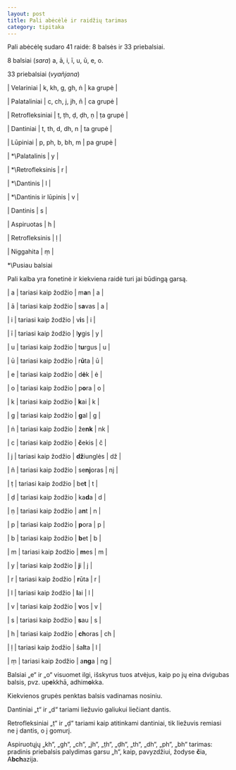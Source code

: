 ```yaml
---
layout: post
title: Pali abėcėlė ir raidžių tarimas
category: tipitaka
---
```


Pali abėcėlę sudaro 41 raidė: 8 balsės ir 33 priebalsiai.

8 balsiai (*sara*) a, ā, i, ī, u, ū, e, o.

33 priebalsiai (*vyañjana*)

| Velariniai | k, kh, g, gh, ṅ | ka grupė |

| Palataliniai | c, ch, j, jh, ñ | ca grupė |

| Retrofleksiniai | ṭ, ṭh, ḍ, ḍh, ṇ | ṭa grupė | 

| Dantiniai | t, th, d, dh, n | ta grupė |

| Lūpiniai | p, ph, b, bh, m | pa grupė |

| *\Palatalinis | y |

| *\Retrofleksinis | r |

| *\Dantinis | l |

| *\Dantinis ir lūpinis | v |

| Dantinis | s |

| Aspiruotas | h |

| Retrofleksinis | ḷ |

| Niggahita | ṃ |

*\Pusiau balsiai

Pali kalba yra fonetinė ir kiekviena raidė turi jai būdingą garsą.

| a | tariasi kaip žodžio | m**a**n | a |

| ā | tariasi kaip žodžio | s**a**vas | a |
<!--break-->

| i | tariasi kaip žodžio | v**i**s | i |

| ī | tariasi kaip žodžio | l**y**gis | y |

| u | tariasi kaip žodžio | t**u**rgus | u |

| ū | tariasi kaip žodžio | r**ū**ta | ū |

| e | tariasi kaip žodžio | d**ė**k | ė |

| o | tariasi kaip žodžio | p**o**ra | o |

| k | tariasi kaip žodžio | **k**ai | k |

| g | tariasi kaip žodžio | **g**al | g |

| ṅ | tariasi kaip žodžio | že**nk** | nk |

| c | tariasi kaip žodžio | **č**ekis | č |

| j | tariasi kaip žodžio | **dž**iunglės | dž |

| ñ | tariasi kaip žodžio | se**nj**oras | nj |

| ṭ | tariasi kaip žodžio | be**t** | t |

| ḍ | tariasi kaip žodžio | ka**d**a | d |

| ṇ | tariasi kaip žodžio | a**n**t | n |

| p | tariasi kaip žodžio | **p**ora | p |

| b | tariasi kaip žodžio | **b**et | b |

| m | tariasi kaip žodžio | **m**es | m |

| y | tariasi kaip žodžio | **j**i | j |

| r | tariasi kaip žodžio | **r**ūta | r |

| l | tariasi kaip žodžio | **l**ai | l |

| v | tariasi kaip žodžio | **v**os | v |

| s | tariasi kaip žodžio | **s**au | s |

| h | tariasi kaip žodžio | **ch**oras | ch |

| ḷ | tariasi kaip žodžio | ša**l**ta | l |

| ṃ | tariasi kaip žodžio | a**ng**a | ng |

Balsiai „e“ ir „o“ visuomet ilgi, išskyrus tuos atvėjus, kaip po jų eina dvigubas balsis, pvz. up**e**kkhā, adhim**o**kka.

Kiekvienos grupės penktas balsis vadinamas nosiniu.

Dantiniai „t“ ir „d“ tariami liežuvio galiukui liečiant dantis.

Retrofleksiniai „ṭ“ ir „ḍ“ tariami kaip atitinkami dantiniai, tik liežuvis remiasi ne į dantis, o į gomurį.

Aspiruotųjų „kh“, „gh“, „ch“, „jh“, „ṭh“, „ḍh“, „th“, „dh“, „ph“, „bh“ tarimas: pradinis priebalsis palydimas garsu „h“, kaip, pavyzdžiui, žodyse **č**ia, A**bch**azija. 
